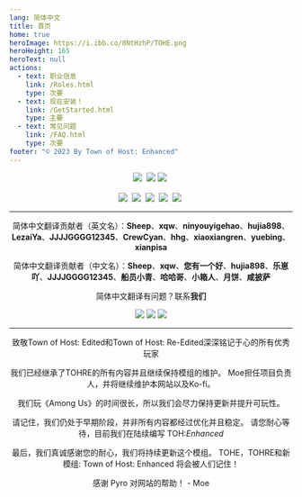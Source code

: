 ```yaml
---
lang: 简体中文
title: 首页
home: true
heroImage: https://i.ibb.co/8NtHzhP/TOHE.png
heroHeight: 165
heroText: null
actions:
  - text: 职业信息
    link: /Roles.html
    type: 次要
  - text: 现在安装！
    link: /GetStarted.html
    type: 主要
  - text: 常见问题
    link: /FAQ.html
    type: 次要
footer: "© 2023 By Town of Host: Enhanced"
---
```


<center>
<a href="https://discord.gg/tohe" target="_blank"><img src="https://img.shields.io/badge/Discord%20-%231DA1F2.svg?&style=for-the-badge&logo=discord&logoColor=white&color=5662f6"/></a>&nbsp; <a href="https://github.com/0xDrMoe/TownofHost-Enhanced" target="_blank"><img src="https://img.shields.io/badge/Github%20-%231DA1F2.svg?&style=for-the-badge&logo=github&logoColor=white&color=181717"/></a> <a href="https://ko-fi.com/tohen/" target="_blank"><img src="https://img.shields.io/badge/Ko--fi-F16061?style=for-the-badge&logo=ko-fi&logoColor=white"/></a>&nbsp;<br><br>
<a href="https://www.tiktok.com/@TOHEnhanced" target="_blank"><img src="https://img.shields.io/badge/TikTok%20-%231DA1F2.svg?&style=for-the-badge&logo=tiktok&logoColor=white&color=000000"/></a>&nbsp; <a href="https://twitter.com/TOHEnhanced" target="_blank"><img src="https://img.shields.io/badge/Twitter%20-%231DA1F2.svg?&style=for-the-badge&logo=twitter&logoColor=white&color=1DA1F2"/></a>&nbsp; <a href="https://www.reddit.com/r/TOHE/" target="_blank"><img src="https://img.shields.io/badge/Reddit%20-%231DA1F2.svg?&style=for-the-badge&logo=reddit&logoColor=white&color=ff4404"/></a>&nbsp; <a href="https://www.youtube.com/@TOHEnhanced" target="_blank"><img src="https://img.shields.io/badge/YouTube%20-%231DA1F2.svg?&style=for-the-badge&logo=youtube&logoColor=white&color=FF0000"/></a>&nbsp; <a href="https://www.instagram.com/tohenhanced/" target="_blank"><img src="https://img.shields.io/badge/Instagram-E4405F?style=for-the-badge&logo=instagram&logoColor=white&color=F56040"/></a>&nbsp;
</center>

***

<center>
<p>简体中文翻译贡献者（英文名）：<b>Sheep</b>、<b>xqw</b>、<b>ninyouyigehao</b>、<b>hujia898</b>、<b>LezaiYa</b>、<b>JJJJGGGG12345</b>、<b>CrewCyan</b>、<b>hhg</b>、<b>xiaoxiangren</b>、<b>yuebing</b>、<b>xianpisa</b></p>
<p>简体中文翻译贡献者（中文名）：<b>Sheep</b>、<b>xqw</b>、<b>您有一个好</b>、<b>hujia898</b>、<b>乐崽吖</b>、<b>JJJJGGGG12345</b>、<b>船员小青</b>、<b>哈哈哥</b>、<b>小箱人</b>、<b>月饼</b>、<b>咸披萨</b></p>
<p>简体中文翻译有问题？联系<b>我们</b></p>
<a href="mailto:1792157206@qq.com?subject=网站简体中文翻译有问题&body=您好，翻译者，网站有简体中文的翻译问题，以下是我列举的翻译问题：" target="_blank"><img src="https://img.shields.io/badge/QQ邮箱%20-%231DA1F2.svg?&style=for-the-badge&logo=mail+qq&logoColor=white&color=FFFF00"/></a> <a href="https://qm.qq.com/cgi-bin/qm/qr?k=j3iy9y-Agf69s14pF2Card5atV30OA3E" target="_blank"><img src="https://img.shields.io/badge/QQ%20-%231DA1F2.svg?&style=for-the-badge&logo=Tencent+QQ&logoColor=white&color=1e6fff"/></a> <a href="https://space.bilibili.com/1696643493" target="_blank"><img src="https://img.shields.io/badge/Bilibili%20-%231DA1F2.svg?&style=for-the-badge&logo=bilibili&logoColor=white&color=fb7299"/></a>
<center>

***

<p>致敬Town of Host: Edited和Town of Host: Re-Edited深深铭记于心的所有优秀玩家</p>
<p>我们已经继承了TOHRE的所有内容并且继续保持模组的维护。 Moe担任项目负责人，并将继续维护本网站以及Ko-fi。</p>
<p>我们玩《Among Us》的时间很长，所以我们会尽力保持更新并提升可玩性。</p>
<p>请记住，我们仍处于早期阶段，并非所有内容都经过优化并且稳定。
请您耐心等待，目前我们在陆续编写 TOH:<i>Enhanced</i></p>
<p>最后，我们真诚感谢您的耐心，我们将持续更新这个模组。 TOHE，TOHRE和新模组: Town of Host: Enhanced 将会被人们记住！</p>
<p>感谢 Pyro 对网站的帮助！ - Moe</p>










<br>

